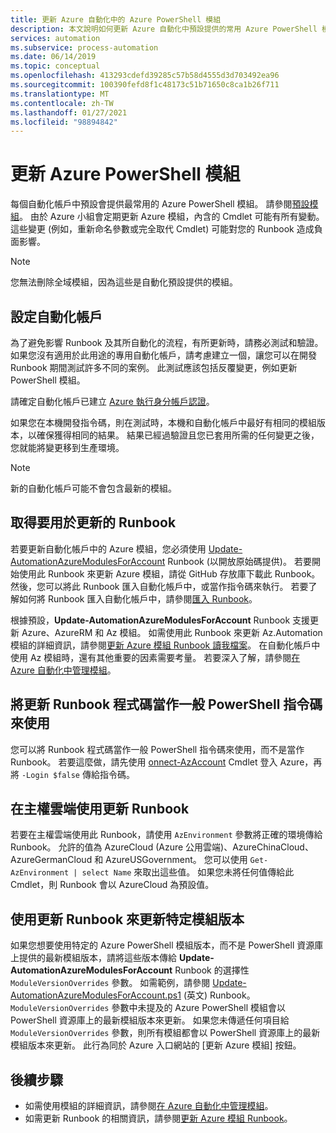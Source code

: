 ```yaml
---
title: 更新 Azure 自動化中的 Azure PowerShell 模組
description: 本文說明如何更新 Azure 自動化中預設提供的常用 Azure PowerShell 模組。
services: automation
ms.subservice: process-automation
ms.date: 06/14/2019
ms.topic: conceptual
ms.openlocfilehash: 413293cdefd39285c57b58d4555d3d703492ea96
ms.sourcegitcommit: 100390fefd8f1c48173c51b71650c8ca1b26f711
ms.translationtype: MT
ms.contentlocale: zh-TW
ms.lasthandoff: 01/27/2021
ms.locfileid: "98894842"
---
```

# <a name="update-azure-powershell-modules"></a>更新 Azure PowerShell 模組

每個自動化帳戶中預設會提供最常用的 Azure PowerShell 模組。 請參閱[預設模組](shared-resources/modules.md#default-modules)。 由於 Azure 小組會定期更新 Azure 模組，內含的 Cmdlet 可能有所有變動。 這些變更 (例如，重新命名參數或完全取代 Cmdlet) 可能對您的 Runbook 造成負面影響。 

> [!NOTE]
> 您無法刪除全域模組，因為這些是自動化預設提供的模組。

## <a name="set-up-an-automation-account"></a>設定自動化帳戶

為了避免影響 Runbook 及其所自動化的流程，有所更新時，請務必測試和驗證。 如果您沒有適用於此用途的專用自動化帳戶，請考慮建立一個，讓您可以在開發 Runbook 期間測試許多不同的案例。 此測試應該包括反覆變更，例如更新 PowerShell 模組。

請確定自動化帳戶已建立 [Azure 執行身分帳戶認證](manage-runas-account.md)。

如果您在本機開發指令碼，則在測試時，本機和自動化帳戶中最好有相同的模組版本，以確保獲得相同的結果。 結果已經過驗證且您已套用所需的任何變更之後，您就能將變更移到生產環境。

> [!NOTE]
> 新的自動化帳戶可能不會包含最新的模組。

## <a name="obtain-a-runbook-to-use-for-updates"></a>取得要用於更新的 Runbook

若要更新自動化帳戶中的 Azure 模組，您必須使用 [Update-AutomationAzureModulesForAccount](https://github.com/Microsoft/AzureAutomation-Account-Modules-Update) Runbook (以開放原始碼提供)。 若要開始使用此 Runbook 來更新 Azure 模組，請從 GitHub 存放庫下載此 Runbook。 然後，您可以將此 Runbook 匯入自動化帳戶中，或當作指令碼來執行。 若要了解如何將 Runbook 匯入自動化帳戶中，請參閱[匯入 Runbook](manage-runbooks.md#import-a-runbook)。

根據預設，**Update-AutomationAzureModulesForAccount** Runbook 支援更新 Azure、AzureRM 和 Az 模組。 如需使用此 Runbook 來更新 Az.Automation 模組的詳細資訊，請參閱[更新 Azure 模組 Runbook 讀我檔案](https://github.com/microsoft/AzureAutomation-Account-Modules-Update/blob/master/README.md)。 在自動化帳戶中使用 Az 模組時，還有其他重要的因素需要考量。 若要深入了解，請參閱[在 Azure 自動化中管理模組](shared-resources/modules.md)。

## <a name="use-update-runbook-code-as-a-regular-powershell-script"></a>將更新 Runbook 程式碼當作一般 PowerShell 指令碼來使用

您可以將 Runbook 程式碼當作一般 PowerShell 指令碼來使用，而不是當作 Runbook。 若要這麼做，請先使用 [onnect-AzAccount](/powershell/module/az.accounts/connect-azaccount) Cmdlet 登入 Azure，再將 `-Login $false` 傳給指令碼。

## <a name="use-the-update-runbook-on-sovereign-clouds"></a>在主權雲端使用更新 Runbook

若要在主權雲端使用此 Runbook，請使用 `AzEnvironment` 參數將正確的環境傳給 Runbook。 允許的值為 AzureCloud (Azure 公用雲端)、AzureChinaCloud、AzureGermanCloud 和 AzureUSGovernment。 您可以使用 `Get-AzEnvironment | select Name` 來取出這些值。 如果您未將任何值傳給此 Cmdlet，則 Runbook 會以 AzureCloud 為預設值。

## <a name="use-the-update-runbook-to-update-a-specific-module-version"></a>使用更新 Runbook 來更新特定模組版本

如果您想要使用特定的 Azure PowerShell 模組版本，而不是 PowerShell 資源庫上提供的最新模組版本，請將這些版本傳給 **Update-AutomationAzureModulesForAccount** Runbook 的選擇性 `ModuleVersionOverrides` 參數。 如需範例，請參閱 [Update-AutomationAzureModulesForAccount.ps1](https://github.com/Microsoft/AzureAutomation-Account-Modules-Update/blob/master/Update-AutomationAzureModulesForAccount.ps1) \(英文\) Runbook。 `ModuleVersionOverrides` 參數中未提及的 Azure PowerShell 模組會以 PowerShell 資源庫上的最新模組版本來更新。 如果您未傳遞任何項目給 `ModuleVersionOverrides` 參數，則所有模組都會以 PowerShell 資源庫上的最新模組版本來更新。 此行為同於 Azure 入口網站的 [更新 Azure 模組] 按鈕。

## <a name="next-steps"></a>後續步驟

* 如需使用模組的詳細資訊，請參閱[在 Azure 自動化中管理模組](shared-resources/modules.md)。
* 如需更新 Runbook 的相關資訊，請參閱[更新 Azure 模組 Runbook](https://github.com/Microsoft/AzureAutomation-Account-Modules-Update)。
